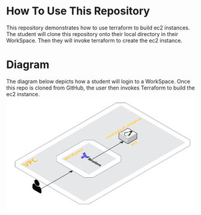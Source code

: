
# How To Use This Repository
This repository demonstrates how to use terraform to build ec2 instances.  The student will clone this repository onto
their local directory in their WorkSpace. Then they will invoke terraform to create the ec2 instance. 

# Diagram
The diagram below depicts how a student will login to a WorkSpace. Once this repo is cloned from GitHub, the user
then invokes Terraform to build the ec2 instance.
![](.README_images/aws_student_setup_diagram.png)
